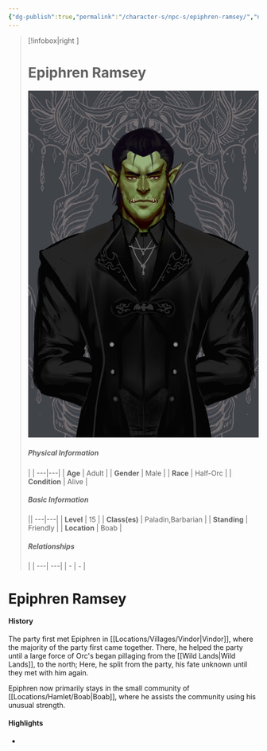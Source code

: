 ```yaml
---
{"dg-publish":true,"permalink":"/character-s/npc-s/epiphren-ramsey/","noteIcon":""}
---
```


>[!infobox|right ]
># **Epiphren Ramsey**
>![Epiphren2.jpg|cover h-small](/img/user/Attachments/Characters/Epiphren2.jpg)
>##### **Physical Information**
>| | 
>---|---|
>| **Age** | Adult |
>| **Gender** | Male |
>| **Race** | Half-Orc |
>| **Condition** | Alive |
>##### **Basic Information**
>||
>---|---|
>| **Level** | 15 |
>| **Class(es)** | Paladin,Barbarian |
>| **Standing** | Friendly |
>| **Location** | Boab |
>##### **Relationships**
>| |
>---| ---|
>| - | *-* |

# Epiphren Ramsey
#### History

The party first met Epiphren in [[Locations/Villages/Vindor\|Vindor]], where the majority of the party first came together. There, he helped the party until a large force of Orc's began pillaging from the [[Wild Lands\|Wild Lands]], to the north; Here, he split from the party, his fate unknown until they met with him again.

Epiphren now primarily stays in the small community of [[Locations/Hamlet/Boab\|Boab]], where he assists the community using his unusual strength.

#### Highlights
- 